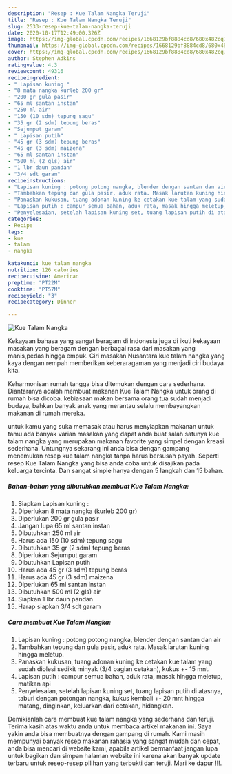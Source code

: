 ```yaml
---
description: "Resep : Kue Talam Nangka Teruji"
title: "Resep : Kue Talam Nangka Teruji"
slug: 2533-resep-kue-talam-nangka-teruji
date: 2020-10-17T12:49:00.326Z
image: https://img-global.cpcdn.com/recipes/1668129bf8884cd8/680x482cq70/kue-talam-nangka-foto-resep-utama.jpg
thumbnail: https://img-global.cpcdn.com/recipes/1668129bf8884cd8/680x482cq70/kue-talam-nangka-foto-resep-utama.jpg
cover: https://img-global.cpcdn.com/recipes/1668129bf8884cd8/680x482cq70/kue-talam-nangka-foto-resep-utama.jpg
author: Stephen Adkins
ratingvalue: 4.3
reviewcount: 49316
recipeingredient:
- " Lapisan kuning "
- "8 mata nangka kurleb 200 gr"
- "200 gr gula pasir"
- "65 ml santan instan"
- "250 ml air"
- "150 (10 sdm) tepung sagu"
- "35 gr (2 sdm) tepung beras"
- "Sejumput garam"
- " Lapisan putih"
- "45 gr (3 sdm) tepung beras"
- "45 gr (3 sdm) maizena"
- "65 ml santan instan"
- "500 ml (2 gls) air"
- "1 lbr daun pandan"
- "3/4 sdt garam"
recipeinstructions:
- "Lapisan kuning : potong potong nangka, blender dengan santan dan air"
- "Tambahkan tepung dan gula pasir, aduk rata. Masak larutan kuning hingga meletup."
- "Panaskan kukusan, tuang adonan kuning ke cetakan kue talam yang sudah diolesi sedikit minyak (3/4 bagian cetakan), kukus +- 15 mnt."
- "Lapisan putih : campur semua bahan, aduk rata, masak hingga meletup, matikan api"
- "Penyelesaian, setelah lapisan kuning set, tuang lapisan putih di atasnya, taburi dengan potongan nangka, kukus kembali +- 20 mnt hingga matang, dinginkan, keluarkan dari cetakan, hidangkan."
categories:
- Recipe
tags:
- kue
- talam
- nangka

katakunci: kue talam nangka 
nutrition: 126 calories
recipecuisine: American
preptime: "PT22M"
cooktime: "PT57M"
recipeyield: "3"
recipecategory: Dinner

---
```



![Kue Talam Nangka](https://img-global.cpcdn.com/recipes/1668129bf8884cd8/680x482cq70/kue-talam-nangka-foto-resep-utama.jpg)

Kekayaan bahasa yang sangat beragam di Indonesia juga di ikuti kekayaan masakan yang beragam dengan berbagai rasa dari masakan yang manis,pedas hingga empuk. Ciri masakan Nusantara kue talam nangka yang kaya dengan rempah memberikan keberaragaman yang menjadi ciri budaya kita.


Keharmonisan rumah tangga bisa ditemukan dengan cara sederhana. Diantaranya adalah membuat makanan Kue Talam Nangka untuk orang di rumah bisa dicoba. kebiasaan makan bersama orang tua sudah menjadi budaya, bahkan banyak anak yang merantau selalu membayangkan makanan di rumah mereka.



untuk kamu yang suka memasak atau harus menyiapkan makanan untuk tamu ada banyak varian masakan yang dapat anda buat salah satunya kue talam nangka yang merupakan makanan favorite yang simpel dengan kreasi sederhana. Untungnya sekarang ini anda bisa dengan gampang menemukan resep kue talam nangka tanpa harus bersusah payah.
Seperti resep Kue Talam Nangka yang bisa anda coba untuk disajikan pada keluarga tercinta. Dan sangat simple hanya dengan 5 langkah dan 15 bahan.


<!--inarticleads1-->

##### Bahan-bahan yang dibutuhkan membuat Kue Talam Nangka:

1. Siapkan  Lapisan kuning :
1. Diperlukan 8 mata nangka (kurleb 200 gr)
1. Diperlukan 200 gr gula pasir
1. Jangan lupa 65 ml santan instan
1. Dibutuhkan 250 ml air
1. Harus ada 150 (10 sdm) tepung sagu
1. Dibutuhkan 35 gr (2 sdm) tepung beras
1. Diperlukan Sejumput garam
1. Dibutuhkan  Lapisan putih
1. Harus ada 45 gr (3 sdm) tepung beras
1. Harus ada 45 gr (3 sdm) maizena
1. Diperlukan 65 ml santan instan
1. Dibutuhkan 500 ml (2 gls) air
1. Siapkan 1 lbr daun pandan
1. Harap siapkan 3/4 sdt garam




<!--inarticleads2-->

##### Cara membuat  Kue Talam Nangka:

1. Lapisan kuning : potong potong nangka, blender dengan santan dan air
1. Tambahkan tepung dan gula pasir, aduk rata. Masak larutan kuning hingga meletup.
1. Panaskan kukusan, tuang adonan kuning ke cetakan kue talam yang sudah diolesi sedikit minyak (3/4 bagian cetakan), kukus +- 15 mnt.
1. Lapisan putih : campur semua bahan, aduk rata, masak hingga meletup, matikan api
1. Penyelesaian, setelah lapisan kuning set, tuang lapisan putih di atasnya, taburi dengan potongan nangka, kukus kembali +- 20 mnt hingga matang, dinginkan, keluarkan dari cetakan, hidangkan.




Demikianlah cara membuat kue talam nangka yang sederhana dan teruji. Terima kasih atas waktu anda untuk membaca artikel makanan ini. Saya yakin anda bisa membuatnya dengan gampang di rumah. Kami masih mempunyai banyak resep makanan rahasia yang sangat mudah dan cepat, anda bisa mencari di website kami, apabila artikel bermanfaat jangan lupa untuk bagikan dan simpan halaman website ini karena akan banyak update terbaru untuk resep-resep pilihan yang terbukti dan teruji. Mari ke dapur !!!. 
